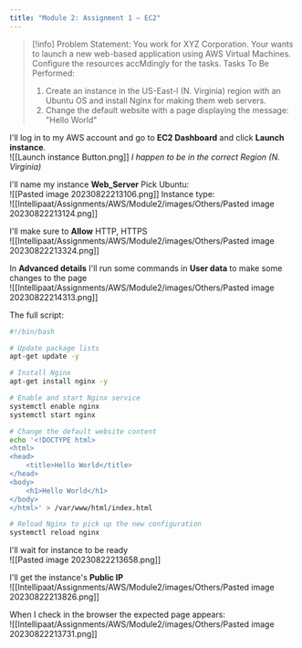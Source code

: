 ```yaml
---
title: "Module 2: Assignment 1 – EC2"
---
```


> [!info]
> Problem Statement: 
> You work for XYZ Corporation. Your wants to launch a new web-based application using AWS Virtual Machines. Configure the resources accMdingly for the tasks. Tasks To Be Performed: 
> 1. Create an instance in the US-East-l (N. Virginia) region with an Ubuntu OS and install Nginx for making them web servers. 
> 2. Change the default website with a page displaying the message: "Hello World"


I'll log in to my AWS account and go to **EC2 Dashboard** and click **Launch instance**.  
![[Launch instance Button.png]]
*I happen to be in the correct Region (N. Virginia)*

I'll name my instance **Web_Server**
Pick Ubuntu:  
![[Pasted image 20230822213106.png]]
Instance type:  
![[Intellipaat/Assignments/AWS/Module2/images/Others/Pasted image 20230822213124.png]]

I'll make sure to **Allow** HTTP, HTTPS  
![[Intellipaat/Assignments/AWS/Module2/images/Others/Pasted image 20230822213324.png]]

In **Advanced details** I'll run some commands in **User data** to make some changes to the page  
![[Intellipaat/Assignments/AWS/Module2/images/Others/Pasted image 20230822214313.png]]

The full script:
```bash
#!/bin/bash

# Update package lists
apt-get update -y

# Install Nginx
apt-get install nginx -y

# Enable and start Nginx service
systemctl enable nginx
systemctl start nginx

# Change the default website content
echo '<!DOCTYPE html>
<html>
<head>
    <title>Hello World</title>
</head>
<body>
    <h1>Hello World</h1>
</body>
</html>' > /var/www/html/index.html

# Reload Nginx to pick up the new configuration
systemctl reload nginx
```


I'll wait for instance to be ready  
![[Pasted image 20230822213658.png]]

I'll get the instance's **Public IP**  
![[Intellipaat/Assignments/AWS/Module2/images/Others/Pasted image 20230822213826.png]]

When I check in the browser the expected page appears:  
![[Intellipaat/Assignments/AWS/Module2/images/Others/Pasted image 20230822213731.png]]
